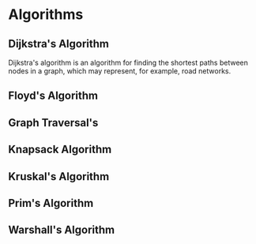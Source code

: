 # Algorithms 

## Dijkstra's Algorithm 

 Dijkstra's algorithm is an algorithm for finding the shortest paths between nodes in a graph, which may represent, for example, road networks.

## Floyd's Algorithm



## Graph Traversal's 


## Knapsack Algorithm 

## Kruskal's Algorithm 

## Prim's Algorithm 

## Warshall's Algorithm 
